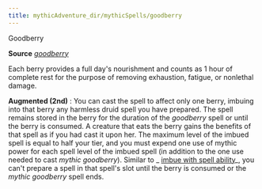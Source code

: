 ```yaml
---
title: mythicAdventure_dir/mythicSpells/goodberry
---
```

Goodberry

**Source** [_goodberry_](spell_dir/goodberry#_goodberry)

Each berry provides a full day's nourishment and counts as 1 hour of complete rest for the purpose of removing exhaustion, fatigue, or nonlethal damage.

**Augmented (2nd)** : You can cast the spell to affect only one berry, imbuing into that berry any harmless druid spell you have prepared. The spell remains stored in the berry for the duration of the _goodberry_ spell or until the berry is consumed. A creature that eats the berry gains the benefits of that spell as if you had cast it upon her. The maximum level of the imbued spell is equal to half your tier, and you must expend one use of mythic power for each spell level of the imbued spell (in addition to the one use needed to cast _mythic goodberry_). Similar to _ [imbue with spell ability](spells/imbueWithSpellAbility#_imbue-with-spell-ability)_, you can't prepare a spell in that spell's slot until the berry is consumed or the _mythic goodberry_ spell ends.

